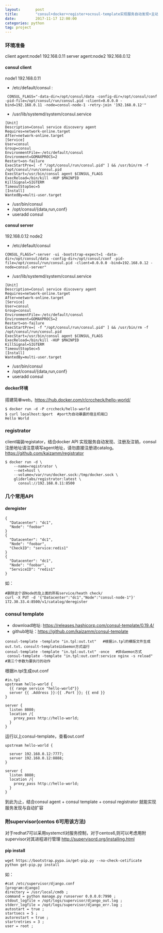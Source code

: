 ```yaml
---
layout:       post
title:        "consul+docker+register+ocnsul-template实现服务自动发现+主动注册+auto_scale"
date:         2017-11-17 12:00:00
categories: python
tag: project
---
```


### 环境准备
client agent:node1 192.168.0.11
server agent:node2 192.168.0.12
#### consul client
node1 192.168.0.11
+ /etc/default/consul :
```
 CONSUL_FLAGS="-data-dir=/opt/consul/data -config-dir=/opt/consul/conf -pid-file=/opt/consul/run/consul.pid -client=0.0.0.0 -bind=192.168.0.11 -node=consul-node-1 -retry-join '192.168.0.12'"
```
+  /usr/lib/systemd/system/consul.service
```
[Unit]
Description=Consul service discovery agent
Requires=network-online.target
After=network-online.target
[Service]
User=consul
Group=consul
EnvironmentFile=-/etc/default/consul
Environment=GOMAXPROCS=2
Restart=on-failure
ExecStartPre=[ -f "/opt/consul/run/consul.pid" ] && /usr/bin/rm -f /opt/consul/run/consul.pid
ExecStart=/usr/bin/consul agent $CONSUL_FLAGS
ExecReload=/bin/kill -HUP $MAINPID
KillSignal=SIGTERM
TimeoutStopSec=5
[Install]
WantedBy=multi-user.target
```
+ /usr/bin/consul
+ /opt/consul/{data,run,conf}
+ useradd consul

####  consul server
192.168.0.12 node2
+ /etc/default/consul
```
CONSUL_FLAGS="-server -ui -bootstrap-expect=1 -data-dir=/opt/consul/data -config-dir=/opt/consul/conf -pid-file=/opt/consul/run/consul.pid -client=0.0.0.0 -bind=192.168.0.12 -node=consul-server"
```
+ /usr/lib/systemd/system/consul.service
```
[Unit]
Description=Consul service discovery agent
Requires=network-online.target
After=network-online.target
[Service]
User=consul
Group=consul
EnvironmentFile=-/etc/default/consul
Environment=GOMAXPROCS=2
Restart=on-failure
ExecStartPre=[ -f "/opt/consul/run/consul.pid" ] && /usr/bin/rm -f /opt/consul/run/consul.pid
ExecStart=/usr/bin/consul agent $CONSUL_FLAGS
ExecReload=/bin/kill -HUP $MAINPID
KillSignal=SIGTERM
TimeoutStopSec=5
[Install]
WantedBy=multi-user.target
```
+ /usr/bin/consul
+ /opt/consul/{data,run,conf}
+ useradd consul

#### docker环境
搭建简单web。https://hub.docker.com/r/crccheck/hello-world/
```
$ docker run -d -P crccheck/hello-world
$ curl localhost:$port  #port为自动暴露的宿主机端口
Hello World
```

### registrator
client端装registator，结合docker API 实现服务自动发现、注册及注销，consul注册地址请注意填写agent地址，请勿直接注册进catalog。https://github.com/kaizamm/registrator
```
$ docker run -d \
    --name=registrator \
    --net=host \
    --volume=/var/run/docker.sock:/tmp/docker.sock \
    gliderlabs/registrator:latest \
      consul://192.168.0.11:8500
```

### 几个常用API
#### deregister
```
{
  "Datacenter": "dc1",
  "Node": "foobar"
}
{
  "Datacenter": "dc1",
  "Node": "foobar",
  "CheckID": "service:redis1"
}
{
  "Datacenter": "dc1",
  "Node": "foobar",
  "ServiceID": "redis1"
}
```
如：
```
#删除这个该Node的及上面的所有service/heath check/
curl -X PUT -d '{"Datacenter":"dc1","Node":"consul-node-1"}' 172.30.33.4:8500/v1/catalog/deregister
```

### consul template

+ download地址: https://releases.hashicorp.com/consul-template/0.19.4/
+ github地址：https://github.com/kaizamm/consul-template

```
consul-template -template "in.tpl:out.txt"   #根据in.tpl的模版文件生成out.txt，consult-template以daemon方式运行
consul-template -template "in.tpl:out.txt" -once   #非daemon方式
 consul-template -template "in.tpl:out.conf:service nginx -s reload"  #第三个参数为要执行的动作
```
根据in.tpl生成out.conf
```
#in.tpl
upstream hello-world {
  {{ range service "hello-world"}}
  server {{ .Address }}:{{ .Port }}; {{ end }}
}

server {
  listen 8080;
  location /{
    proxy_pass http://hello-world;
  }
}
```
运行以上consul-template，查看out.conf
```
upstream hello-world {

  server 192.168.0.12:7777;
  server 192.168.0.12:8888;
}

server {
  listen 8080;
  location /{
    proxy_pass http://hello-world;
  }
}
```
到此为止，结合consul agent + consul template + consul registrator 就能实现服务发现与自动扩容

### 附supervisor(centos 6可用该方法)
对于redhat7可以采用systemctl对服务控制，对于centos6,则可以考虑用附supervisor对其进程进行管理
http://supervisord.org/installing.html
#### pip install
```
wget https://bootstrap.pypa.io/get-pip.py --no-check-cetificate
python get-pip.py install
```

如：
```
#cat /etc/supervisor/django.conf
[program:django]
directory = /usr/local/cmdb ;
command = python manage.py runserver 0.0.0.0:7990 ;
stdout_logfile = /opt/logs/supervisor/django_out.log ;
stderr_logfile = /opt/logs/supervisor/django_err.log ;
autostart = true ;
startsecs = 5 ;
autorestart = true ;
startretries = 3 ;
user = root ;
```

